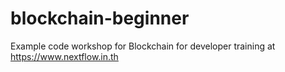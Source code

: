 # blockchain-beginner
Example code workshop for Blockchain for developer training at https://www.nextflow.in.th
